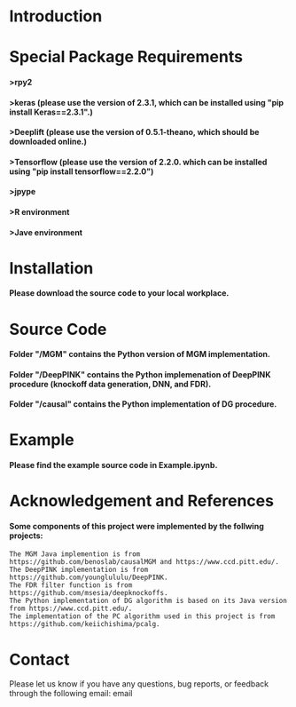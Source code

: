 
# Introduction

#### 

# Special Package Requirements

#### >rpy2
#### >keras (please use the version of 2.3.1, which can be installed using "pip install Keras==2.3.1".)
#### >Deeplift (please use the version of 0.5.1-theano, which should be downloaded online.)
#### >Tensorflow (please use the version of 2.2.0. which can be installed using "pip install tensorflow==2.2.0")
#### >jpype
#### >R environment
#### >Jave environment

# Installation

#### Please download the source code to your local workplace.

# Source Code 

#### Folder "/MGM" contains the Python version of MGM implementation.
#### Folder "/DeepPINK" contains the Python implemenation of DeepPINK procedure (knockoff data generation, DNN, and FDR).
#### Folder "/causal" contains the Python implementation of DG procedure.

# Example

#### Please find the example source code in Example.ipynb.

# Acknowledgement and References

#### Some components of this project were implemented by the follwing projects:
    The MGM Java implemention is from https://github.com/benoslab/causalMGM and https://www.ccd.pitt.edu/.
    The DeepPINK implementation is from https://github.com/younglululu/DeepPINK.
    The FDR filter function is from https://github.com/msesia/deepknockoffs.
    The Python implementation of DG algorithm is based on its Java version from https://www.ccd.pitt.edu/.
    The implementation of the PC algorithm used in this project is from https://github.com/keiichishima/pcalg.

# Contact

Please let us know if you have any questions, bug reports, or feedback through the following email:
    email


